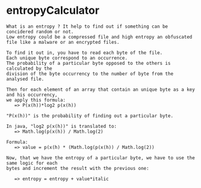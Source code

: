 # entropyCalculator
    What is an entropy ? It help to find out if something can be concidered random or not.
    Low entropy could be a compressed file and high entropy an obfuscated file like a malware or an encrypted files.

    To find it out in, you have to read each byte of the file.
    Each unique byte correspond to an occurrence.
    The probability of a particular byte opposed to the others is calculated by the
    division of the byte occurrency to the number of byte from the analysed file.

    Then for each element of an array that contain an unique byte as a key and his occurrency,
    we apply this formula:
       => P(x(h))*log2 p(x(h))

    "P(x(h))" is the probability of finding out a particular byte.

    In java, "log2 p(x(h))" is translated to:
       => Math.log(p(x(h)) / Math.log(2)

    Formula:
       => value = p(x(h) * (Math.log(p(x(h)) / Math.log(2))

    Now, that we have the entropy of a particular byte, we have to use the same logic for each
    bytes and increment the result with the previous one:

       => entropy = entropy + value*italic
